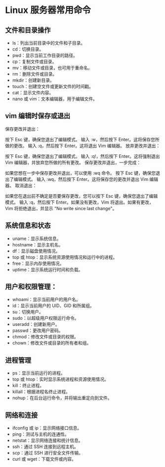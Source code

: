 # Linux 服务器常用命令

## 文件和目录操作

- ls：列出当前目录中的文件和子目录。
- cd：切换目录。
- pwd：显示当前工作目录的路径。
- cp：复制文件或目录。
- mv：移动文件或目录，也可用于重命名。
- rm：删除文件或目录。
- mkdir：创建新目录。
- touch：创建空文件或更新文件的时间戳。
- cat：显示文件内容。
- nano 或 vim：文本编辑器，用于编辑文件。

## vim 编辑时保存或退出

保存更改并退出：

按下 Esc 键，确保您退出了编辑模式。
输入 :w，然后按下 Enter。这将保存您所做的更改。
输入 :q，然后按下 Enter。这将退出 Vim 编辑器。
放弃更改并退出：

按下 Esc 键，确保您退出了编辑模式。
输入 :q!，然后按下 Enter。这将强制退出 Vim 编辑器，并放弃您所做的所有更改。
保存更改并退出，一步完成：

如果您想在一步中保存更改并退出，可以使用 :wq 命令。
按下 Esc 键，确保您退出了编辑模式。
输入 :wq，然后按下 Enter。这将保存您的更改并退出 Vim 编辑器。
取消退出：

如果您在退出前不确定是否要保存更改，您可以按下 Esc 键，确保您退出了编辑模式。
输入 :q，然后按下 Enter。如果没有更改，Vim 将退出。如果有更改，Vim 将拒绝退出，并显示 "No write since last change"。

## 系统信息和状态

- uname：显示系统信息。
- hostname：显示主机名。
- df：显示磁盘使用情况。
- top 或 htop：显示系统资源使用情况和运行中的进程。
- free：显示内存使用情况。
- uptime：显示系统运行时间和负载。

## 用户和权限管理：

- whoami：显示当前用户的用户名。
- id：显示当前用户的 UID、GID 和所属组。
- su：切换用户。
- sudo：以超级用户权限运行命令。
- useradd：创建新用户。
- passwd：更改用户密码。
- chmod：修改文件或目录的权限。
- chown：修改文件或目录的所有者和组。

## 进程管理

- ps：显示当前运行的进程。
- top 或 htop：实时显示系统进程和资源使用情况。
- kill：终止进程。
- killall：根据进程名终止进程。
- nohup：在后台运行命令，并将输出重定向到文件。

## 网络和连接

- ifconfig 或 ip：显示网络接口信息。
- ping：测试与主机的连通性。
- netstat：显示网络连接和统计信息。
- ssh：通过 SSH 连接到远程主机。
- scp：通过 SSH 进行安全文件传输。
- curl 或 wget：下载文件或内容。
